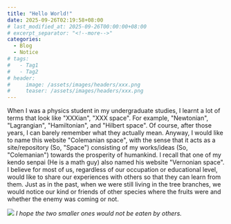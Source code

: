 ```yaml
---
title: "Hello World!"
date: 2025-09-26T02:19:58+08:00
# last_modified_at: 2025-09-26T00:00:00+08:00
# excerpt_separator: "<!--more-->"
categories:
  - Blog
  - Notice
# tags:
#   - Tag1
#   - Tag2
# header:
#     image: /assets/images/headers/xxx.png
#     teaser: /assets/images/headers/xxx.png
---
```



When I was a physics student in my undergraduate studies, I learnt a lot of terms that look like "XXXian", "XXX space". For example, "Newtonian", "Lagrangian", "Hamiltonian", and "Hilbert space". Of course, after those years, I can barely remember what they actually mean. Anyway, I would like to name this website "Colemanian space", with the sense that it acts as a site/repository (So, "Space") consisting of my works/ideas (So, "Colemanian") towards the prosperity of humankind.
I recall that one of my kendo senpai (He is a math guy) also named his website "Vernonian space". I believe for most of us, regardless of our occupation or educational level, would like to share our experiences with others so that they can learn from them.
Just as in the past, when we were still living in the tree branches, we would notice our kind or friends of other species where the fruits were and whether the enemy was coming or not.

![](https://res.cloudinary.com/dejxbl60k/image/upload/IMG_7317_c0febk.jpg)
*I hope the two smaller ones would not be eaten by others.*

